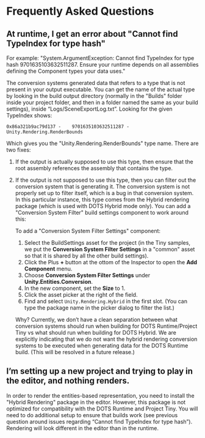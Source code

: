 # Frequently Asked Questions

## At runtime, I get an error about "Cannot find TypeIndex for type hash"

For example: "System.ArgumentException: Cannot find TypeIndex for type hash 9701635103632511287. Ensure your runtime depends on all assemblies defining the Component types your data uses."

The conversion systems generated data that refers to a type that is not present in your output executable.  You can get the name of the actual type by looking in the build output directory (normally in the "Builds" folder inside your project folder, and then in a folder named the same as your build settings), inside “Logs/SceneExportLog.txt”.  Looking for the given TypeIndex shows:

`0x86a321b9ac79d137 -    9701635103632511287 - Unity.Rendering.RenderBounds`

Which gives you the "Unity.Rendering.RenderBounds" type name.  There are two fixes:

1. If the output is actually supposed to use this type, then ensure that the root assembly references the assembly that contains the type.

2. If the output is not supposed to use this type, then you can filter out the conversion system that is generating it.  The conversion system is not properly set up to filter itself, which is a bug in that conversion system.  In this particular instance, this type comes from the Hybrid rendering package (which is used with DOTS Hybrid mode only).  You can add a "Conversion System Filter" build settings component to work around this:

    To add a "Conversion System Filter Settings" component:
      1. Select the BuildSettings asset for the project (in the Tiny samples, we put the **Conversion System Filter Settings** in a "common" asset so that it is shared by all the other build settings).
      2. Click the Plus **+** button at the ottom of the Inspector to open the **Add Component** menu.
      3. Choose **Conversion System Filter Settings** under **Unity.Entities.Conversion**.
      4. In the new component, set the **Size** to 1.
      5. Click the asset picker at the right of the field.
      6. Find and select `Unity.Rendering.Hybrid` in the first slot. (You can type the package name in the picker dialog to filter the list.)

    Why?  Currently, we don’t have a clean separation between what conversion systems should run when building for DOTS Runtime/Project Tiny vs what should run when building for DOTS Hybrid.  We are explicitly indicating that we do not want the hybrid rendering conversion systems to be executed when generating data for the DOTS Runtime build.  (This will be resolved in a future release.)

## I’m setting up a new project and trying to play in the editor, and nothing renders.

In order to render the entities-based representation, you need to install the "Hybrid Rendering" package in the editor.  However, this package is not optimized for compatibility with the DOTS Runtime and Project Tiny.  You will need to do additional setup to ensure that builds work (see previous question around issues regarding “Cannot find TypeIndex for type hash”).  Rendering will look different in the editor than in the runtime.

